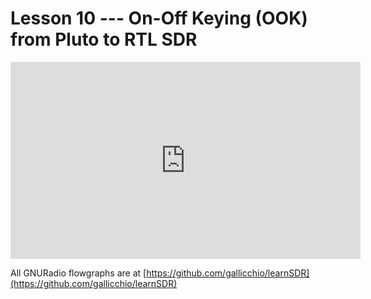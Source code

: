 # Lesson 10 --- On-Off Keying (OOK) from Pluto to RTL SDR


<iframe width="560" height="315" src="https://www.youtube.com/embed/bzR7VfjtZyo" title="YouTube video player" frameborder="0" allow="accelerometer; autoplay; clipboard-write; encrypted-media; gyroscope; picture-in-picture" allowfullscreen></iframe>

All GNURadio flowgraphs are at [https://github.com/gallicchio/learnSDR](https://github.com/gallicchio/learnSDR)

 
